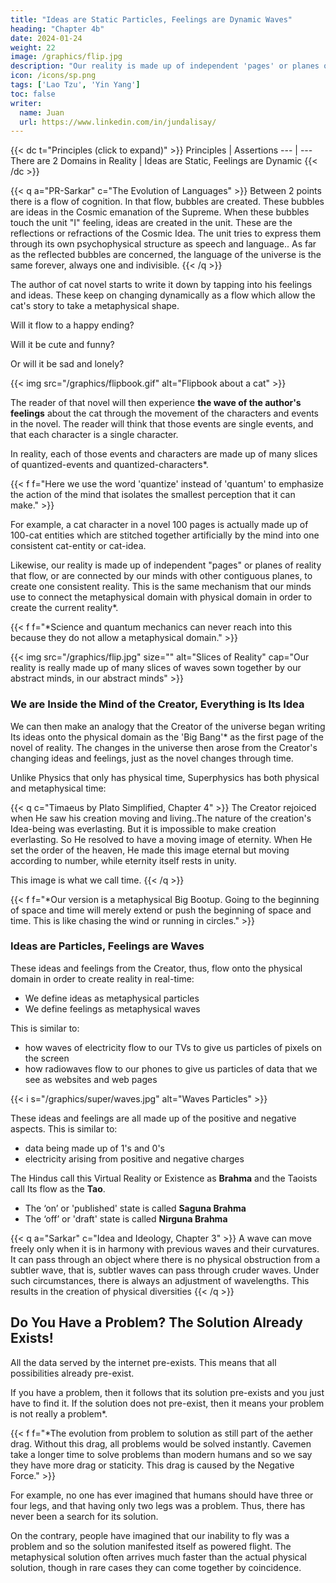 ```yaml
---
title: "Ideas are Static Particles, Feelings are Dynamic Waves"
heading: "Chapter 4b"
date: 2024-01-24
weight: 22
image: /graphics/flip.jpg
description: "Our reality is made up of independent 'pages' or planes of reality that flow, or are connected by our minds in order to create one consistent reality"
icon: /icons/sp.png
tags: ['Lao Tzu', 'Yin Yang']
toc: false
writer:
  name: Juan
  url: https://www.linkedin.com/in/jundalisay/
---
```



{{< dc t="Principles (click to expand)" >}}
Principles | Assertions
--- | ---
There are 2 Domains in Reality | Ideas are Static, Feelings are Dynamic
{{< /dc >}}


{{< q a="PR-Sarkar" c="The Evolution of Languages" >}}
Between 2 points there is a flow of cognition. In that flow, bubbles are created. These bubbles are ideas in the Cosmic emanation of the Supreme. When these bubbles touch the unit "I" feeling, ideas are created in the unit. These are the reflections or refractions of the Cosmic Idea. The unit tries to express them through its own psychophysical structure as speech and language.. As far as the reflected bubbles are concerned, the language of the universe is the same forever, always one and indivisible.
{{< /q >}}


The author of cat novel starts to write it down by tapping into his feelings and ideas. These keep on changing dynamically as a flow which allow the cat's story to take a metaphysical shape. 

Will it flow to a happy ending? 

Will it be cute and funny? 

Or will it be sad and lonely?    

<!-- The changing flow of ideas and feelings of the author about the cat then lead to actual changes to the physical written novel.  -->

{{< img src="/graphics/flipbook.gif" alt="Flipbook about a cat" >}}


The reader of that novel will then experience **the wave of the author's feelings** about the cat through the movement of the characters and events in the novel. The reader will think that those events are single events, and that each character is a single character. 

In reality, each of those events and characters are made up of many slices of quantized-events and quantized-characters*.

{{< f f="Here we use the word 'quantize' instead of 'quantum' to emphasize the action of the mind that isolates the smallest perception that it can make." >}}



For example, a cat character in a novel 100 pages is actually made up of 100-cat entities which are stitched together artificially by the mind into one consistent cat-entity or cat-idea. 

Likewise, our reality is made up of independent "pages" or planes of reality that flow, or are connected by our minds with other contiguous planes, to create one consistent reality. This is the same mechanism that our minds use to connect the metaphysical domain with physical domain in order to create the current reality*.

{{< f f="*Science and quantum mechanics can never reach into this because they do not allow a metaphysical domain." >}}



{{< img src="/graphics/flip.jpg" size="" alt="Slices of Reality" cap="Our reality is really made up of many slices of waves sown together by our abstract minds, in our abstract minds" >}}


### We are Inside the Mind of the Creator, Everything is Its Idea

We can then make an analogy that the Creator of the universe began writing Its ideas onto the physical domain as the 'Big Bang'* as the first page of the novel of reality. The changes in the universe then arose from the Creator's changing ideas and feelings, just as the novel changes through time.

Unlike Physics that only has physical time, Superphysics has both physical and metaphysical time:

{{< q c="Timaeus by Plato Simplified, Chapter 4" >}}
The Creator rejoiced when He saw his creation moving and living..The nature of the creation's Idea-being was everlasting. But it is impossible to make creation everlasting. So He resolved to have a moving image of eternity. When He set the order of the heaven, He made this image eternal but moving according to number, while eternity itself rests in unity. 

This image is what we call time.
{{< /q >}}


{{< f f="*Our version is a metaphysical Big Bootup. Going to the beginning of space and time will merely extend or push the beginning of space and time. This is like chasing the wind or running in circles." >}}
 


### Ideas are Particles, Feelings are Waves

These ideas and feelings from the Creator, thus, flow onto the physical domain in order to create reality in real-time:

- We define ideas as metaphysical particles
- We define feelings as metaphysical waves

This is similar to:

- how waves of electricity flow to our TVs to give us particles of pixels on the screen
- how radiowaves flow to our phones to give us particles of data that we see as websites and web pages 

{{< i s="/graphics/super/waves.jpg" alt="Waves Particles" >}}


These ideas and feelings are all made up of the positive and negative aspects. This is similar to:

- data being made up of 1's and 0's
- electricity arising from positive and negative charges

<!-- -  and all novels have text and blank spaces.  -->

<!-- The Big Bang is therefore the universe booting up to create real things that are ultimately based on metaphysical ideas.  -->

The Hindus call this Virtual Reality or Existence as **Brahma** and the Taoists call Its flow as the **Tao**. 
- The ‘on’ or 'published' state is called **Saguna Brahma** 
- The ‘off’ or 'draft' state is called **Nirguna Brahma**



{{< q a="Sarkar" c="Idea and Ideology, Chapter 3" >}}
A wave can move freely only when it is in harmony with previous waves and their curvatures.
It can pass through an object where there is no physical obstruction from a subtler wave, that is, subtler waves can pass through cruder waves. Under such circumstances, there is always an adjustment of wavelengths. This results in the creation of physical diversities
{{< /q >}}



## Do You Have a Problem? The Solution Already Exists!

All the data served by the internet pre-exists. This means that all possibilities already pre-exist. 

If you have a problem, then it follows that its solution pre-exists and you just have to find it. If the solution does not pre-exist, then it means your problem is not really a problem*.


{{< f f="*The evolution from problem to solution as still part of the aether drag. Without this drag, all problems would be solved instantly. Cavemen take a longer time to solve problems than modern humans and so we say they have more drag or staticity. This drag is caused by the Negative Force." >}}
 


For example, no one has ever imagined that humans should have three or four legs, and that having only two legs was a problem. Thus, there has never been a search for its solution. 

On the contrary, people have imagined that our inability to fly was a problem and so the solution manifested itself as powered flight. The metaphysical solution often arrives much faster than the actual physical solution, though in rare cases they can come together by coincidence.
